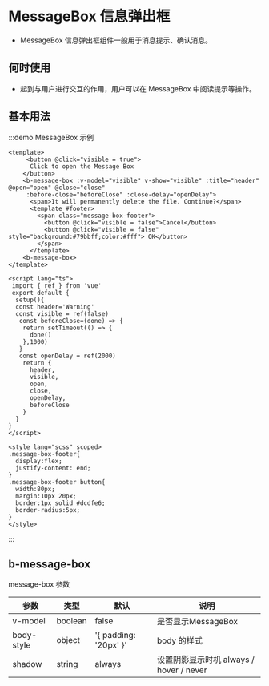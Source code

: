 <!--
 * @Author: -yayabb 2286834433@qq.com
 * @Date: 2023-01-30 15:29:15
 * @LastEditors: -yayabb 2286834433@qq.com
 * @LastEditTime: 2023-01-31 21:25:08
 * @FilePath: MessageBox文档
-->
# MessageBox 信息弹出框

- MessageBox 信息弹出框组件一般用于消息提示、确认消息。

## 何时使用

- 起到与用户进行交互的作用，用户可以在 MessageBox 中阅读提示等操作。

## 基本用法

:::demo MessageBox 示例
```vue
<template>
     <button @click="visible = true">
      Click to open the Message Box
    </button>
    <b-message-box :v-model="visible" v-show="visible" :title="header" @open="open" @close="close"
     :before-close="beforeClose" :close-delay="openDelay">
      <span>It will permanently delete the file. Continue?</span>
      <template #footer>
        <span class="message-box-footer">
          <button @click="visible = false">Cancel</button>
          <button @click="visible = false" style="background:#79bbff;color:#fff"> OK</button>
        </span>
      </template>
    <b-message-box>
</template>

<script lang="ts">
 import { ref } from 'vue'
 export default {
  setup(){
  const header='Warning'
  const visible = ref(false)
   const beforeClose=(done) => {
    return setTimeout(() => {
      done()
    },1000)
   }
   const openDelay = ref(2000)
    return {
      header,
      visible,
      open,
      close,
      openDelay,
      beforeClose
    }
  }
}
</script>

<style lang="scss" scoped>
.message-box-footer{
  display:flex;
  justify-content: end;
}
.message-box-footer button{
  width:80px;
  margin:10px 20px;
  border:1px solid #dcdfe6;
  border-radius:5px;
}
</style>
```

:::

## b-message-box

message-box 参数

| 参数       | 类型   | 默认                  | 说明                                                                            |
| ---------- | ------ | --------------------- | ------------------------------------------------------------------------------- |
| v-model     | boolean | false                     | 是否显示MessageBox |
| body-style | object | '{ padding: '20px' }' | body 的样式                                                                     |
| shadow     | string | always                | 设置阴影显示时机 always / hover / never                                         |
